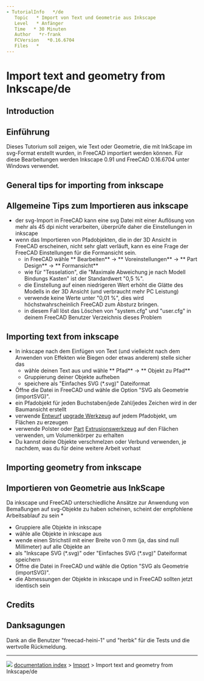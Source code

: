 ```yaml
---
- TutorialInfo   */de
   Topic   * Import von Text und Geometrie aus Inkscape
   Level   * Anfänger
   Time   * 30 Minuten
   Author   *r-frank
   FCVersion   *0.16.6704
   Files   *
---
```


# Import text and geometry from Inkscape/de




<div class="mw-translate-fuzzy">




</div>

## Introduction


<div class="mw-translate-fuzzy">

## Einführung

Dieses Tutorium soll zeigen, wie Text oder Geometrie, die mit InkScape im svg-Format erstellt wurden, in FreeCAD importiert werden können.
Für diese Bearbeitungen werden Inkscape 0.91 und FreeCAD 0.16.6704 unter Windows verwendet.


</div>

## General tips for importing from inkscape 


<div class="mw-translate-fuzzy">

## Allgemeine Tips zum Importieren aus inkscape 

-   der svg-Import in FreeCAD kann eine svg Datei mit einer Auflösung von mehr als 45 dpi nicht verarbeiten, überprüfe daher die Einstellungen in inkscape
-   wenn das Importieren von Pfadobjekten, die in der 3D Ansicht in FreeCAD erscheinen, nicht sehr glatt verläuft, kann es eine Frage der FreeCAD Einstellungen für die Formansicht sein.
    -   in FreeCAD wähle ** Bearbeiten** → ** Voreinstellungen** → ** Part Design** → ** Formansicht**
    -   wie für \"Tesselation\", die \"Maximale Abweichung je nach Modell Bindungs Kasten\" ist der Standardwert \"0,5 %\".
    -   die Einstellung auf einen niedrigeren Wert erhöht die Glätte des Modells in der 3D Ansicht (und verbraucht mehr PC Leistung)
    -   verwende keine Werte unter \"0,01 %\", dies wird höchstwahrscheinlich FreeCAD zum Absturz bringen.
    -   in diesem Fall löst das Löschen von \"system.cfg\" und \"user.cfg\" in deinem FreeCAD Benutzer Verzeichnis dieses Problem


</div>

## Importing text from inkscape 


<div class="mw-translate-fuzzy">

-   In inkscape nach dem Einfügen von Text (und vielleicht nach dem Anwenden von Effekten wie Biegen oder etwas anderem) stelle sicher das
    -   wähle deinen Text aus und wähle ** Pfad** → ** Objekt zu Pfad**
    -   Gruppierung deiner Objekte aufheben
    -   speichere als \"Einfaches SVG (\*.svg)\" Dateiformat
-   Öffne die Datei in FreeCAD und wähle die Option \"SVG als Geometrie (importSVG)\".
-   ein Pfadobjekt für jeden Buchstaben/jede Zahl/jedes Zeichen wird in der Baumansicht erstellt
-   verwende [Entwurf](Draft_Workbench/de.md) [upgrade Werkzeug](Draft_Upgrade/de.md) auf jedem Pfadobjekt, um Flächen zu erzeugen
-   verwende Polster oder [Part](Part_Workbench/de.md) [Extrusionswerkzeug](Part_Extrude/de.md) auf den Flächen verwenden, um Volumenkörper zu erhalten
-   Du kannst deine Objekte verschmelzen oder Verbund verwenden, je nachdem, was du für deine weitere Arbeit vorhast


</div>

## Importing geometry from inkscape 


<div class="mw-translate-fuzzy">

## Importieren von Geometrie aus InkScape 

Da inkscape und FreeCAD unterschiedliche Ansätze zur Anwendung von Bemaßungen auf svg-Objekte zu haben scheinen, scheint der empfohlene Arbeitsablauf zu sein   *

-   Gruppiere alle Objekte in inkscape
-   wähle alle Objekte in inkscape aus
-   wende einen Strichstil mit einer Breite von 0 mm (ja, das sind null Millimeter) auf alle Objekte an
-   als \"Inkscape SVG (\*.svg)\" oder \"Einfaches SVG (\*.svg)\" Dateiformat speichern
-   Öffne die Datei in FreeCAD und wähle die Option \"SVG als Geometrie (importSVG)\".
-   die Abmessungen der Objekte in inkscape und in FreeCAD sollten jetzt identisch sein


</div>

## Credits


<div class="mw-translate-fuzzy">

## Danksagungen

Dank an die Benutzer \"freecad-heini-1\" und \"herbk\" für die Tests und die wertvolle Rückmeldung.


</div>



---
![](images/Right_arrow.png) [documentation index](../README.md) > [Import](Import_Workbench.md) > Import text and geometry from Inkscape/de

